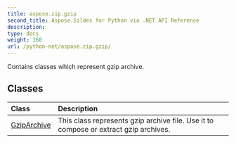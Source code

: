 ```yaml
---
title: aspose.zip.gzip
second_title: Aspose.Sildes for Python via .NET API Reference
description: 
type: docs
weight: 160
url: /python-net/aspose.zip.gzip/
---
```



Contains classes which represent gzip archive.

## Classes
| Class | Description |
| :- | :- |
|[GzipArchive](/zip/python-net/aspose.zip.gzip/gziparchive/)|This class represents gzip archive file. Use it to compose or extract gzip archives.|
